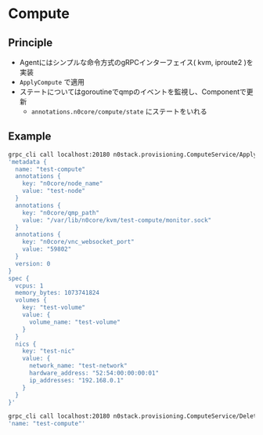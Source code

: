 # Compute

## Principle

- Agentにはシンプルな命令方式のgRPCインターフェイス( kvm, iproute2 )を実装
- `ApplyCompute` で適用
- ステートについてはgoroutineでqmpのイベントを監視し、Componentで更新
  - `annotations.n0core/compute/state` にステートをいれる

## Example

```sh
grpc_cli call localhost:20180 n0stack.provisioning.ComputeService/ApplyCompute \
'metadata {
  name: "test-compute"
  annotations {
    key: "n0core/node_name"
    value: "test-node"
  }
  annotations {
    key: "n0core/qmp_path"
    value: "/var/lib/n0core/kvm/test-compute/monitor.sock"
  }
  annotations {
    key: "n0core/vnc_websocket_port"
    value: "59802"
  }
  version: 0
}
spec {
  vcpus: 1
  memory_bytes: 1073741824
  volumes {
    key: "test-volume"
    value: {
      volume_name: "test-volume"
    }
  }
  nics {
    key: "test-nic"
    value: {
      network_name: "test-network"
      hardware_address: "52:54:00:00:00:01"
      ip_addresses: "192.168.0.1"
    }
  }
}'
```

```sh
grpc_cli call localhost:20180 n0stack.provisioning.ComputeService/DeleteCompute \
'name: "test-compute"'
```
